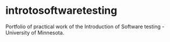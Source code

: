 # introtosoftwaretesting
Portfolio of practical work of the Introduction of Software testing - University of Minnesota.
